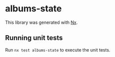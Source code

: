 # albums-state

This library was generated with [Nx](https://nx.dev).

## Running unit tests

Run `nx test albums-state` to execute the unit tests.
